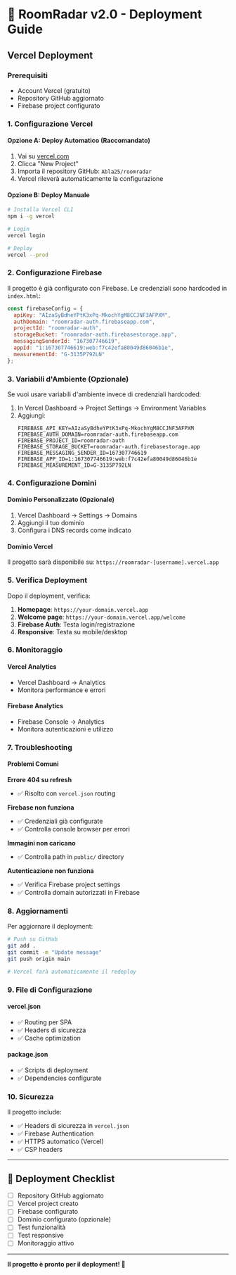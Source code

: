 # 🚀 RoomRadar v2.0 - Deployment Guide

## Vercel Deployment

### Prerequisiti
- Account Vercel (gratuito)
- Repository GitHub aggiornato
- Firebase project configurato

### 1. Configurazione Vercel

#### Opzione A: Deploy Automatico (Raccomandato)
1. Vai su [vercel.com](https://vercel.com)
2. Clicca "New Project"
3. Importa il repository GitHub: `Abla25/roomradar`
4. Vercel rileverà automaticamente la configurazione

#### Opzione B: Deploy Manuale
```bash
# Installa Vercel CLI
npm i -g vercel

# Login
vercel login

# Deploy
vercel --prod
```

### 2. Configurazione Firebase

Il progetto è già configurato con Firebase. Le credenziali sono hardcoded in `index.html`:

```javascript
const firebaseConfig = {
  apiKey: "AIzaSyBdheYPtK3xPq-MkochYgM8CCJNF3AFPXM",
  authDomain: "roomradar-auth.firebaseapp.com",
  projectId: "roomradar-auth",
  storageBucket: "roomradar-auth.firebasestorage.app",
  messagingSenderId: "167307746619",
  appId: "1:167307746619:web:f7c42efa80049d86046b1e",
  measurementId: "G-3135P792LN"
};
```

### 3. Variabili d'Ambiente (Opzionale)

Se vuoi usare variabili d'ambiente invece di credenziali hardcoded:

1. In Vercel Dashboard → Project Settings → Environment Variables
2. Aggiungi:
   ```
   FIREBASE_API_KEY=AIzaSyBdheYPtK3xPq-MkochYgM8CCJNF3AFPXM
   FIREBASE_AUTH_DOMAIN=roomradar-auth.firebaseapp.com
   FIREBASE_PROJECT_ID=roomradar-auth
   FIREBASE_STORAGE_BUCKET=roomradar-auth.firebasestorage.app
   FIREBASE_MESSAGING_SENDER_ID=167307746619
   FIREBASE_APP_ID=1:167307746619:web:f7c42efa80049d86046b1e
   FIREBASE_MEASUREMENT_ID=G-3135P792LN
   ```

### 4. Configurazione Domini

#### Dominio Personalizzato (Opzionale)
1. Vercel Dashboard → Settings → Domains
2. Aggiungi il tuo dominio
3. Configura i DNS records come indicato

#### Dominio Vercel
Il progetto sarà disponibile su: `https://roomradar-[username].vercel.app`

### 5. Verifica Deployment

Dopo il deployment, verifica:

1. **Homepage**: `https://your-domain.vercel.app`
2. **Welcome page**: `https://your-domain.vercel.app/welcome`
3. **Firebase Auth**: Testa login/registrazione
4. **Responsive**: Testa su mobile/desktop

### 6. Monitoraggio

#### Vercel Analytics
- Vercel Dashboard → Analytics
- Monitora performance e errori

#### Firebase Analytics
- Firebase Console → Analytics
- Monitora autenticazioni e utilizzo

### 7. Troubleshooting

#### Problemi Comuni

**Errore 404 su refresh**
- ✅ Risolto con `vercel.json` routing

**Firebase non funziona**
- ✅ Credenziali già configurate
- ✅ Controlla console browser per errori

**Immagini non caricano**
- ✅ Controlla path in `public/` directory

**Autenticazione non funziona**
- ✅ Verifica Firebase project settings
- ✅ Controlla domain autorizzati in Firebase

### 8. Aggiornamenti

Per aggiornare il deployment:

```bash
# Push su GitHub
git add .
git commit -m "Update message"
git push origin main

# Vercel farà automaticamente il redeploy
```

### 9. File di Configurazione

#### vercel.json
- ✅ Routing per SPA
- ✅ Headers di sicurezza
- ✅ Cache optimization

#### package.json
- ✅ Scripts di deployment
- ✅ Dependencies configurate

### 10. Sicurezza

Il progetto include:
- ✅ Headers di sicurezza in `vercel.json`
- ✅ Firebase Authentication
- ✅ HTTPS automatico (Vercel)
- ✅ CSP headers

---

## 🎯 Deployment Checklist

- [ ] Repository GitHub aggiornato
- [ ] Vercel project creato
- [ ] Firebase configurato
- [ ] Dominio configurato (opzionale)
- [ ] Test funzionalità
- [ ] Test responsive
- [ ] Monitoraggio attivo

---

**Il progetto è pronto per il deployment! 🚀**
